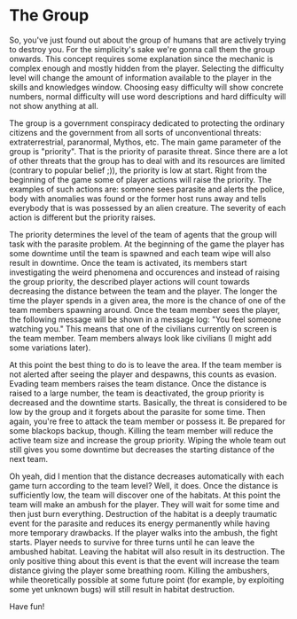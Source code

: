 # The Group

So, you've just found out about the group of humans that are actively trying to destroy you. For the simplicity's sake we're gonna call them the group onwards. This concept requires some explanation since the mechanic is complex enough and mostly hidden from the player. Selecting the difficulty level will change the amount of information available to the player in the skills and knowledges window. Choosing easy difficulty will show concrete numbers, normal difficulty will use word descriptions and hard difficulty will not show anything at all.

The group is a government conspiracy dedicated to protecting the ordinary citizens and the government from all sorts of unconventional threats: extraterrestrial, paranormal, Mythos, etc. The main game parameter of the group is "priority". That is the priority of parasite threat. Since there are a lot of other threats that the group has to deal with and its resources are limited (contrary to popular belief ;)), the priority is low at start. Right from the beginning of the game some of player actions will raise the priority. The examples of such actions are: someone sees parasite and alerts the police, body with anomalies was found or the former host runs away and tells everybody that is was possessed by an alien creature. The severity of each action is different but the priority raises.

The priority determines the level of the team of agents that the group will task with the parasite problem. At the beginning of the game the player has some downtime until the team is spawned and each team wipe will also result in downtime. Once the team is activated, its members start investigating the weird phenomena and occurences and instead of raising the group priority, the described player actions will count towards decreasing the distance between the team and the player. The longer the time the player spends in a given area, the more is the chance of one of the team members spawning around. Once the team member sees the player, the following message will be shown in a message log: "You feel someone watching you." This means that one of the civilians currently on screen is the team member. Team members always look like civilians (I might add some variations later).

At this point the best thing to do is to leave the area. If the team member is not alerted after seeing the player and despawns, this counts as evasion. Evading team members raises the team distance. Once the distance is raised to a large number, the team is deactivated, the group priority is decreased and the downtime starts. Basically, the threat is considered to be low by the group and it forgets about the parasite for some time. Then again, you're free to attack the team member or possess it. Be prepared for some blackops backup, though. Killing the team member will reduce the active team size and increase the group priority. Wiping the whole team out still gives you some downtime but decreases the starting distance of the next team.

Oh yeah, did I mention that the distance decreases automatically with each game turn according to the team level? Well, it does. Once the distance is sufficiently low, the team will discover one of the habitats. At this point the team will make an ambush for the player. They will wait for some time and then just burn everything. Destruction of the habitat is a deeply traumatic event for the parasite and reduces its energy permanently while having more temporary drawbacks. If the player walks into the ambush, the fight starts. Player needs to survive for three turns until he can leave the ambushed habitat. Leaving the habitat will also result in its destruction. The only positive thing about this event is that the event will increase the team distance giving the player some breathing room. Killing the ambushers, while theoretically possible at some future point (for example, by exploiting some yet unknown bugs) will still result in habitat destruction.

Have fun!
